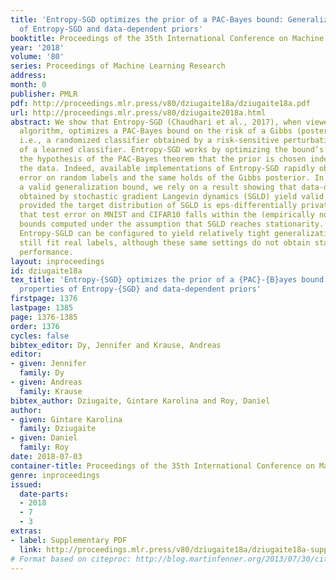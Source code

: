 ```yaml
---
title: 'Entropy-SGD optimizes the prior of a PAC-Bayes bound: Generalization properties
  of Entropy-SGD and data-dependent priors'
booktitle: Proceedings of the 35th International Conference on Machine Learning
year: '2018'
volume: '80'
series: Proceedings of Machine Learning Research
address: 
month: 0
publisher: PMLR
pdf: http://proceedings.mlr.press/v80/dziugaite18a/dziugaite18a.pdf
url: http://proceedings.mlr.press/v80/dziugaite2018a.html
abstract: We show that Entropy-SGD (Chaudhari et al., 2017), when viewed as a learning
  algorithm, optimizes a PAC-Bayes bound on the risk of a Gibbs (posterior) classifier,
  i.e., a randomized classifier obtained by a risk-sensitive perturbation of the weights
  of a learned classifier. Entropy-SGD works by optimizing the bound’s prior, violating
  the hypothesis of the PAC-Bayes theorem that the prior is chosen independently of
  the data. Indeed, available implementations of Entropy-SGD rapidly obtain zero training
  error on random labels and the same holds of the Gibbs posterior. In order to obtain
  a valid generalization bound, we rely on a result showing that data-dependent priors
  obtained by stochastic gradient Langevin dynamics (SGLD) yield valid PAC-Bayes bounds
  provided the target distribution of SGLD is eps-differentially private. We observe
  that test error on MNIST and CIFAR10 falls within the (empirically nonvacuous) risk
  bounds computed under the assumption that SGLD reaches stationarity. In particular,
  Entropy-SGLD can be configured to yield relatively tight generalization bounds and
  still fit real labels, although these same settings do not obtain state-of-the-art
  performance.
layout: inproceedings
id: dziugaite18a
tex_title: 'Entropy-{SGD} optimizes the prior of a {PAC}-{B}ayes bound: Generalization
  properties of Entropy-{SGD} and data-dependent priors'
firstpage: 1376
lastpage: 1385
page: 1376-1385
order: 1376
cycles: false
bibtex_editor: Dy, Jennifer and Krause, Andreas
editor:
- given: Jennifer
  family: Dy
- given: Andreas
  family: Krause
bibtex_author: Dziugaite, Gintare Karolina and Roy, Daniel
author:
- given: Gintare Karolina
  family: Dziugaite
- given: Daniel
  family: Roy
date: 2018-07-03
container-title: Proceedings of the 35th International Conference on Machine Learning
genre: inproceedings
issued:
  date-parts:
  - 2018
  - 7
  - 3
extras:
- label: Supplementary PDF
  link: http://proceedings.mlr.press/v80/dziugaite18a/dziugaite18a-supp.pdf
# Format based on citeproc: http://blog.martinfenner.org/2013/07/30/citeproc-yaml-for-bibliographies/
---
```

